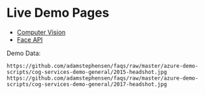 # Live Demo Pages
- [Computer Vision](https://azure.microsoft.com/en-us/services/cognitive-services/computer-vision/)
- [Face API](https://azure.microsoft.com/en-us/services/cognitive-services/face/)

Demo Data: 

```
https://github.com/adamstephensen/faqs/raw/master/azure-demo-scripts/cog-services-demo-general/2015-headshot.jpg
https://github.com/adamstephensen/faqs/raw/master/azure-demo-scripts/cog-services-demo-general/2017-headshot.jpg
```
